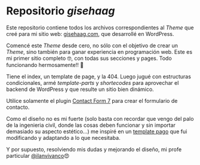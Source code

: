 # Repositorio *gisehaag*

Este repositorio contiene todos los archivos correspondientes al *Theme* que creé para mi sitio web: [gisehaag.com](http://gisehaag.com), que desarrollé en WordPress.

Comencé este *Theme* desde cero, no sólo con el objetivo de crear un *Theme*, sino también para ganar experiencia en programación web. Este es mi primer sitio completo 🤓, con todas sus secciones y pages. Todo funcionando hermosamente!! 🤩

Tiene el index, un template de page, y la 404. Luego jugué con estructuras condicionales, armé *template-parts* y *shortecodes* para aprovechar el backend de WordPress y que resulte un sitio bien dinámico.

Utilice solamente el plugin [Contact Form 7](https://wordpress.org/plugins/contact-form-7/) para crear el formulario de contacto.

Como el diseño no es mi fuerte (solo basta con recordar que vengo del palo de la ingenieria civil, donde las cosas deben funcionar y sin importar demasiado su aspecto estético...) me inspiré en un [template pago](http://www.templatemonsterpreview.com/es/demo/69077.html?_ga=2.142633399.326655823.1606404128-401282136.1590610124) que fui modificando y adaptando a lo que necesitaba. 

Y por supuesto, resolviendo mis dudas y mejorando el diseño, mi profe particular [@ilanvivanco](https://github.com/ilanvivanco)😍








